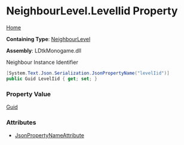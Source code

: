 # NeighbourLevel\.LevelIid Property

[Home](../../../README.md)

**Containing Type**: [NeighbourLevel](../README.md)

**Assembly**: LDtkMonogame\.dll

  
 Neighbour Instance Identifier 

```csharp
[System.Text.Json.Serialization.JsonPropertyName("levelIid")]
public Guid LevelIid { get; set; }
```

### Property Value

[Guid](https://docs.microsoft.com/en-us/dotnet/api/system.guid)

### Attributes

* [JsonPropertyNameAttribute](https://docs.microsoft.com/en-us/dotnet/api/system.text.json.serialization.jsonpropertynameattribute)

